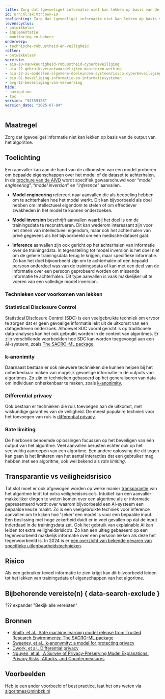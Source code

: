 ```yaml
---
title: Zorg dat (gevoelige) informatie niet kan lekken op basis van de output van het algoritme
id: urn:nl:ak:mtr:owk-10
toelichting: Zorg dat (gevoelige) informatie niet kan lekken op basis van de output van het algoritme. Limiteer daarom de hoeveelheid informatie in de uitkomst.
levenscyclus:
- ontwikkelen
- implementatie
- monitoring-en-beheer
onderwerp:
- technische-robuustheid-en-veiligheid
rollen:
- ontwikkelaar
vereiste:
- aia-10-nauwkeurigheid-robuustheid-cyberbeveiliging
- aia-22-gebruiksverantwoordelijken-monitoren-werking
- aia-32-ai-modellen-algemene-doeleinden-systeemrisico-cyberbeveiliging
- bio-01-beveiliging-informatie-en-informatiesystemen
- avg-12-beveiliging-van-verwerking
hide:
- navigation
- toc
version: "92559128"
version_date: "2025-07-04"
---
```


<!-- Let op! onderstaande regel met 'tags' niet weghalen! Deze maakt automatisch de knopjes op basis van de metadata  -->
<!-- tags -->

## Maatregel
Zorg dat (gevoelige) informatie niet kan lekken op basis van de output van het algoritme.

## Toelichting
Een aanvaller kan aan de hand van de uitkomsten van een model proberen om bepaalde eigenschappen over het model of de dataset te achterhalen. In de [brochure van de AIVD](https://www.aivd.nl/documenten/publicaties/2023/02/15/ai-systemen-ontwikkel-ze-veilig) wordt specifiek gewaarschuwd voor “*model engineering*”, “*model inversion*” en “*inference*” aanvallen.

- **Model engineering** refereert naar aanvallen die als bedoeling hebben om te achterhalen hoe het model werkt. Dit kan bijvoorbeeld als doel hebben om intellectueel eigendom te stelen of om effectiever zwakheden in het model te kunnen onderzoeken.

- **Model inversion** beschrijft aanvallen waarbij het doel is om de trainingsdata te reconstrueren. Dit kan wederom interessant zijn voor het stelen van intellectueel eigendom, maar ook het achterhalen van privé gegevens als het bijvoorbeeld om een medische dataset gaat.

- **Inference** aanvallen zijn ook gericht op het achterhalen van informatie over de trainingsdata. In tegenstelling tot model inversion is het doel niet om de gehele trainingsdata terug te krijgen, maar specifieke informatie. Zo kan het doel bijvoorbeeld zijn om te achterhalen of een bepaald persoon onderdeel was van de trainingsdata of kan met een deel van de informatie over een persoon geprobeerd worden om missende informatie te achterhalen. Dit type aanvallen is vaak makkelijker uit te voeren van een volledige model inversion.

### Technieken voor voorkomen van lekken

### Statistical Disclosure Control
Statistical Disclosure Control (SDC) is een veelgebruikte techniek om ervoor te zorgen dat er geen gevoelige informatie lekt uit de uitkomst van een datagedreven onderzoek.
Alhoewel SDC vooral gericht is op traditionele data-analyses kan het ook gebruikt worden in de context van algoritmes.
Er zijn verschillende voorbeelden hoe SDC kan worden toegevoegd aan een AI-systeem, zoals [The SACRO-ML package](https://arxiv.org/abs/2212.01233).

### k-anonimity
Daarnaast bestaan er ook nieuwere technieken die kunnen helpen bij het onherkenbaar maken van mogelijk gevoelige informatie in de outputs van algoritmes. Zo zijn er technieken gebaseerd op het generaliseren van data om individuen onherkenbaar te maken, zoals [k-anonimity](https://dl.acm.org/doi/10.1142/s0218488502001648).

### Differential privacy
Ook bestaan er technieken die ruis toevoegen aan de uitkomst, met wiskundige garanties van de veiligheid. De meest populaire techniek voor het toevoegen van ruis is [differential privacy](https://dl.acm.org/doi/10.1007/11787006_1).

### Rate limiting
De hierboven benoemde oplossingen focussen op het beveiligen van één output van het algoritme. Veel aanvallen berusten echter ook op het veelvuldig aanroepen van een algoritme. Een andere oplossing die dit tegen kan gaan is het limiteren van het aantal interacties dat een gebruiker mag hebben met een algoritme, ook wel bekend als *rate limiting*.

## Transparantie vs veiligheidsrisico
Tot slot moet er ook afgewogen worden op welke manier [transparantie](../../onderwerpen/transparantie.md) van het algoritme leidt tot extra veiligheidsrisico’s.
Intuïtief kan een aanvaller makkelijker dingen te weten komen over een algoritme als er informatie gepresenteerd wordt over waarom bijvoorbeeld een AI-systeem een bepaalde keuze maakt.
Zo is een veelgebruikte techniek voor inference aanvallen om te kijken hoe 'zeker' een model is voor een bepaalde input.
Een beslissing met hoge zekerheid duidt er in veel gevallen op dat de input inderdaad in de trainingsdata zat.
Ook het gebruik van explainable AI kan leiden tot extra veiligheidsrisico’s. Zo kan een uitleg gebaseerd op een tegenvoorbeeld makkelijk informatie over een persoon lekken als deze het tegenvoorbeeld is. In 2024 is er [een overzicht van bekende gevaren van specifieke uitlegbaarheidstechnieken](https://arxiv.org/abs/2404.00673).

## Risico
Als een gebruiker teveel informatie te zien krijgt kan dit bijvoorbeeld leiden tot het lekken van trainingsdata of eigenschappen van het algoritme.

## Bijbehorende vereiste(n) { data-search-exclude }
??? expander "Bekijk alle vereisten"
    <!-- list_vereisten_on_maatregelen_page -->

## Bronnen
- [Smith, et al., Safe machine learning model release from Trusted Research Environments: The SACRO-ML package](https://arxiv.org/abs/2212.01233)
- [Sweeney, et al., k-anonymity: a model for protecting privacy](https://dl.acm.org/doi/10.1142/s0218488502001648)
- [Dwork, et al., Differential privacy](https://dl.acm.org/doi/10.1007/11787006_1)
- [Nguyen, et al., A Survey of Privacy-Preserving Model Explanations: Privacy Risks, Attacks, and Countermeasures](https://arxiv.org/abs/2404.00673)

## Voorbeelden
Heb je een ander voorbeeld of best practice, laat het ons weten via [algoritmes@minbzk.nl](mailto:algoritmes@minbzk.nl)
